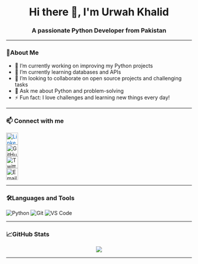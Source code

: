 <h1 align="center">Hi there 👋, I'm Urwah Khalid</h1>
<h3 align="center">A passionate Python Developer from Pakistan</h3>

---

### 🌟About Me

- 🔭 I’m currently working on improving my Python projects  
- 🌱 I’m currently learning databases and APIs  
- 👯 I’m looking to collaborate on open source projects and challenging tasks  
- 💬 Ask me about Python and problem-solving  
- ⚡ Fun fact: I love challenges and learning new things every day!

---

### 📫 Connect with me


[<img src="https://cdn.jsdelivr.net/npm/simple-icons@v9/icons/linkedin.svg" alt="LinkedIn" width="32" height="32" style="color:#0A66C2;">](https://www.linkedin.com/in/urwahkhalid00)  
[<img src="https://cdn.jsdelivr.net/npm/simple-icons@v9/icons/github.svg" alt="GitHub" width="32" height="32" >](https://github.com/urwahkhalid00)  
[<img src="https://cdn.jsdelivr.net/npm/simple-icons@v9/icons/twitter.svg" alt="Twitter" width="32" height="32" >](https://twitter.com/urwahkhalid00)  
[<img src="https://cdn.jsdelivr.net/npm/simple-icons@v9/icons/gmail.svg" alt="Email" width="32" height="32" >](mailto:urwahkhalid00@gmail.com)

---

### 🛠️Languages and Tools

![Python](https://img.shields.io/badge/-Python-black?style=flat-square&logo=python)
![Git](https://img.shields.io/badge/-Git-black?style=flat-square&logo=git)
![VS Code](https://img.shields.io/badge/-VS%20Code-black?style=flat-square&logo=visual-studio-code)

---

### 📈GitHub Stats

<p align="center">
  <img src="https://github-readme-stats.vercel.app/api?username=urwahkhalid00&show_icons=true&theme=tokyonight" />
</p>

---

